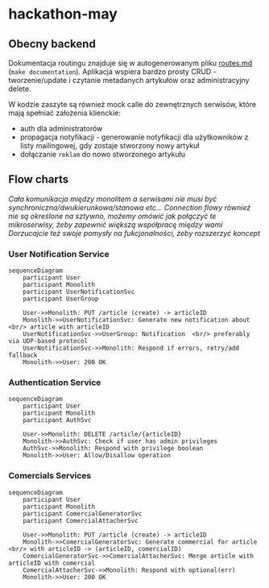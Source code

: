 # hackathon-may

## Obecny backend
Dokumentacja routingu znajduje się w autogenerowanym pliku [routes.md](docs/routes.md) (`make documentation`).
Aplikacja wspiera bardzo prosty CRUD - tworzenie/update i czytanie metadanych artykułów oraz administracyjny delete.

W kodzie zaszyte są również mock calle do zewnętrznych serwisów, które mają spełniać założenia klienckie:
- auth dla administratorów
- propagacja notyfikacji - generowanie notyfikacji dla użytkowników z listy mailingowej, gdy zostaje stworzony nowy artykuł
- dołączanie `reklam` do nowo stworzonego artykułu

## Flow charts

_Cała komunikacja między monolitem a serwisami nie musi być synchroniczna/dwukierunkowa/stanowa etc..._
_Connection flowy również nie są określone na sztywno, możemy omówić jak połączyć te mikroserwisy, żeby zapewnić większą współpracę między wami_
_Dorzucajcie też swoje pomysły na fukcjonalności, żeby rozszerzyć koncept_

### **User Notification Service**
```mermaid
sequenceDiagram
    participant User
    participant Monolith
    participant UserNotificationSvc
    participant UserGroup

    User->>Monolith: PUT /article (create) -> articleID
    Monolith->>UserNotificationSvc: Generate new notification about <br/> article with articleID
    UserNotificationSvc->>UserGroup: Notification  <br/> preferably via UDP-based protocol
    UserNotificationSvc->>Monolith: Respond if errors, retry/add fallback
    Monolith->>User: 200 OK
```

### **Authentication Service**
```mermaid
sequenceDiagram
    participant User
    participant Monolith
    participant AuthSvc

    User->>Monolith: DELETE /article/{articleID}
    Monolith->>AuthSvc: Check if user has admin privileges
    AuthSvc->>Monolith: Respond with privilege boolean
    Monolith->>User: Allow/Disallow operation
```

### **Comercials Services**
```mermaid
sequenceDiagram
    participant User
    participant Monolith
    participant ComercialGeneratorSvc
    participant ComercialAttacherSvc

    User->>Monolith: PUT /article (create) -> articleID
    Monolith->>ComercialGeneratorSvc: Generate commercial for article <br/> with articleID -> (articleID, comercialID)
    ComercialGeneratorSvc->>ComercialAttacherSvc: Merge article with articleID with comercial
    ComercialAttacherSvc->>Monolith: Respond with optional(err)
    Monolith->>User: 200 OK

```
